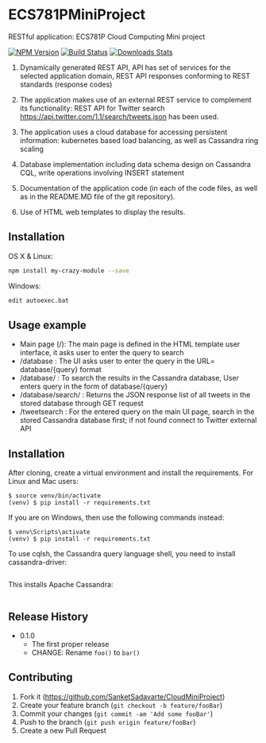 # ECS781PMiniProject

RESTful application: ECS781P Cloud Computing Mini project

[![NPM Version][npm-image]][npm-url]
[![Build Status][travis-image]][travis-url]
[![Downloads Stats][npm-downloads]][npm-url]

1. Dynamically generated REST API, API has set of services for the selected application domain, REST API responses conforming to REST standards (response codes)

2. The application makes use of an external REST service to complement its functionality: REST API for Twitter search https://api.twitter.com/1.1/search/tweets.json has been used.

3. The application uses a cloud database for accessing persistent information: kubernetes based load balancing, as well as Cassandra ring scaling

4. Database implementation including data schema design on Cassandra CQL, write operations involving INSERT statement

5. Documentation of the application code (in each of the code files, as well as in the README.MD file of the git repository).

5. Use of HTML web templates to display the results.


## Installation

OS X & Linux:

```sh
npm install my-crazy-module --save
```

Windows:

```sh
edit autoexec.bat
```

## Usage example

* Main page (/): The main page is defined in the HTML template user interface, it asks user to enter the query to search
* /database : The UI asks user to enter the query in the URL= database/{query} format
* /database/<query> : To search the results in the Cassandra database, User enters query in the form of database/{query}
* /database/search/ : Returns the JSON response list of all tweets in the stored database through GET request
* /tweetsearch : For the entered query on the main UI page, search in the stored Cassandra database first; if not found connect to Twitter external API


## Installation

After cloning, create a virtual environment and install the requirements. For Linux and Mac users:

```$ virtualenv venv
$ source venv/bin/activate
(venv) $ pip install -r requirements.txt
```

If you are on Windows, then use the following commands instead:

```$ virtualenv venv
$ venv\Scripts\activate
(venv) $ pip install -r requirements.txt
```

To use cqlsh, the Cassandra query language shell, you need to install cassandra-driver:

```pip install cassandra-driver
```

This installs Apache Cassandra:

```brew install cassandra
```

## Release History

* 0.1.0
    * The first proper release
    * CHANGE: Rename `foo()` to `bar()`


## Contributing

1. Fork it (<https://github.com/SanketSadavarte/CloudMiniProject>)
2. Create your feature branch (`git checkout -b feature/fooBar`)
3. Commit your changes (`git commit -am 'Add some fooBar'`)
4. Push to the branch (`git push origin feature/fooBar`)
5. Create a new Pull Request

<!-- Markdown link & img dfn's -->
[npm-image]: https://img.shields.io/npm/v/datadog-metrics.svg?style=flat-square
[npm-url]: https://npmjs.org/package/datadog-metrics
[npm-downloads]: https://img.shields.io/npm/dm/datadog-metrics.svg?style=flat-square
[travis-image]: https://img.shields.io/travis/dbader/node-datadog-metrics/master.svg?style=flat-square
[travis-url]: https://travis-ci.org/dbader/node-datadog-metrics
[wiki]: https://github.com/yourname/yourproject/wiki
